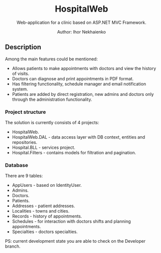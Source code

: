 <div align="center">  

# HospitalWeb

Web-application for a clinic based on ASP.NET MVC Framework.

Author: Ihor Nekhaienko

</div>  

## Description
Among the main features could be mentioned:
- Allows patients to make appointments with doctors and view the history of visits.
- Doctors can diagnose and print appointments in PDF format.
- Has filtering functionality, schedule manager and email notification system.
- Patients are added by direct registration, new admins and doctors only through the administration functionality.

### Project structure
The solution is currently consists of 4 projects:
- HospitalWeb.
- HospitalWeb.DAL - data access layer with DB context, entities and repositories.
- Hospital.BLL - services project.
- Hospital.Filters - contains models for filtration and pagination.

### Database
There are 9 tables:
- AppUsers - based on IdentityUser.
- Admins.
- Doctors.
- Patients.
- Addresses - patient addresses.
- Localities - towns and cities.
- Records - history of appointments.
- Schedules - for interaction with doctors shifts and planning appointments.
- Specialties - doctors specialties.

PS: current development state you are able to check on the Developer branch.
